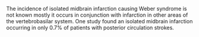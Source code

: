The incidence of isolated midbrain infarction causing Weber syndrome is not known mostly it occurs in conjunction with infarction in other areas of the vertebrobasilar system. One study found an isolated midbrain infarction occurring in only 0.7% of patients with posterior circulation strokes.